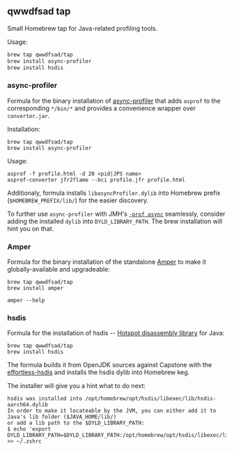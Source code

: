 ## qwwdfsad tap

Small Homebrew tap for Java-related profiling tools.

Usage:

```bash
brew tap qwwdfsad/tap
brew install async-profiler
brew install hsdis
```

### async-profiler

Formula for the binary installation of [async-profiler](https://github.com/async-profiler/async-profiler)
that adds `asprof` to the corresponding `*/bin/*` and provides a convenience wrapper over `converter.jar`.

Installation:
```
brew tap qwwdfsad/tap
brew install async-profiler
```

Usage:
```
asprof -f profile.html -d 20 <pid|JPS name>
asprof-converter jfr2flame --bci profile.jfr profile.html
```

Additionaly, formula installs `libasyncProfiler.dylib` into Homebrew prefix (`$HOMEBREW_PREFIX/lib/`) for the easier discovery.

To further use `async-profiler` with JMH's [`-prof async`](https://github.com/openjdk/jmh/blob/641f0480632f47e0dbdbf454105bbda550dd5eb7/jmh-core/src/main/java/org/openjdk/jmh/profile/AsyncProfiler.java#L65) seamlessly,
consider adding the installed `dylib` into `DYLD_LIBRARY_PATH`. The brew installation will hint you on that.

### Amper

Formula for the binary installation of the standalone [Amper](https://github.com/JetBrains/amper/) to make it globally-available and upgradeable:

```
brew tap qwwdfsad/tap
brew install amper

amper --help
```

### hsdis

Formula for the installation of hsdis -- [Hotspot disassembly library](https://blogs.oracle.com/javamagazine/post/java-hotspot-hsdis-disassembler) for Java:
```
brew tap qwwdfsad/tap
brew install hsdis
```

The formula builds it from OpenJDK sources against Capstone with the [effortless-hsdis](https://github.com/qwwdfsad/effortless-hsdis)
and installs the hsdis dylib into Homebrew keg.

The installer will give you a hint what to do next:
```
hsdis was installed into /opt/homebrew/opt/hsdis/libexec/lib/hsdis-aarch64.dylib
In order to make it locateable by the JVM, you can either add it to Java's lib folder ($JAVA_HOME/lib/)
or add a lib path to the $DYLD_LIBRARY_PATH:
$ echo 'export DYLD_LIBRARY_PATH=$DYLD_LIBRARY_PATH:/opt/homebrew/opt/hsdis/libexec/lib/' >> ~/.zshrc
```